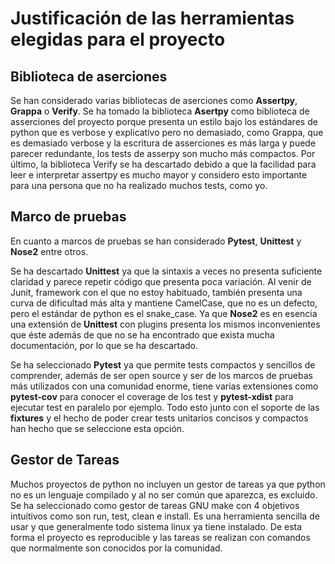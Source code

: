 # Justificación de las herramientas elegidas para el proyecto

## Biblioteca de aserciones

Se han considerado varias bibliotecas de aserciones como **Assertpy**, **Grappa** o **Verify**.
Se ha tomado la biblioteca **Asertpy** como biblioteca de asserciones del proyecto porque presenta un estilo bajo los estándares de python que es verbose y explicativo pero no demasiado, como Grappa, que es demasiado verbose y la escritura de asserciones es más larga y puede parecer redundante, los tests de asserpy son mucho más compactos. Por último, la biblioteca Verify se ha descartado debido a que la facilidad para leer e interpretar assertpy es mucho mayor y considero esto importante para una persona que no ha realizado muchos tests, como yo.

## Marco de pruebas

En cuanto a marcos de pruebas se han considerado **Pytest**, **Unittest** y **Nose2** entre otros.

Se ha descartado **Unittest** ya que la sintaxis a veces no presenta suficiente claridad y parece repetir código que presenta poca variación. Al venir de Junit, framework con el que no estoy habituado, también presenta una curva de dificultad más alta y mantiene CamelCase, que no es un defecto, pero el estándar de python es el snake_case. Ya que **Nose2** es en esencia una extensión de **Unittest** con plugins presenta los mismos inconvenientes que éste además de que no se ha encontrado que exista mucha documentación, por lo que se ha descartado.

Se ha seleccionado **Pytest** ya que permite tests compactos y sencillos de comprender, además de ser open source y ser de los marcos de pruebas más utilizados con una comunidad enorme, tiene varias extensiones como __pytest-cov__ para conocer el coverage de los test y __pytest-xdist__ para ejecutar test en paralelo por ejemplo. Todo esto junto con el soporte de las __fixtures__ y el hecho de poder crear tests unitarios concisos y compactos han hecho que se seleccione esta opción.

## Gestor de Tareas

Muchos proyectos de python no incluyen un gestor de tareas ya que python no es un lenguaje compilado y al no ser común que aparezca, es excluido. Se ha seleccionado como gestor de tareas GNU make con 4 objetivos intuitivos como son run, test, clean e install. Es una herramienta sencilla de usar y que generalmente todo sistema linux ya tiene instalado. De esta forma el proyecto es reproducible y las tareas se realizan con comandos que normalmente son conocidos por la comunidad.
